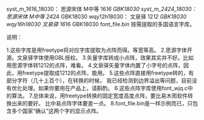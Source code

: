syst_m_1616_18030：
	思源宋体 M中等 16*16 GBK18030
syst_m_2424_18030：
	思源宋体 M中等 24*24 GBK18030
wqy12h18030：
	文泉驿 12*12 GBK18030
wqy16h18030
	文泉驿 16*16 GBK18030
font_file.bin
	按需提取的多国语言字库。
	
	
说明：

1.这些字库是用freetype将对应字库提取为点阵而得。等宽等高。
2.思源字体开源。文泉驿字体使用GBL授权。
3.矢量字库转成小点阵，效果其实并不好。比如用思源字体转1212的点阵，难看。
4.文泉驿矢量字体内置了小字号的点阵，因此，用freetype提取成1212的点阵，能用。
5.这些点阵直接用freetype转的，有部分字符（几十上百个），在转换的时候，
	我已经检测到边界溢出等问题，目前没有优化处理。如果你要用在产品上，请斟酌。
6.这些点阵字库使用font_wjq.c中的算法。
7.总体来说，用freetype转换的固定宽度高度点阵，要比易木雨软件转换出来的要好。
  比中易点阵字体要差一点。
8.font_file.bin是一样示例而已，只包含多个国家“确认”这两个字的显示点阵。
  
 